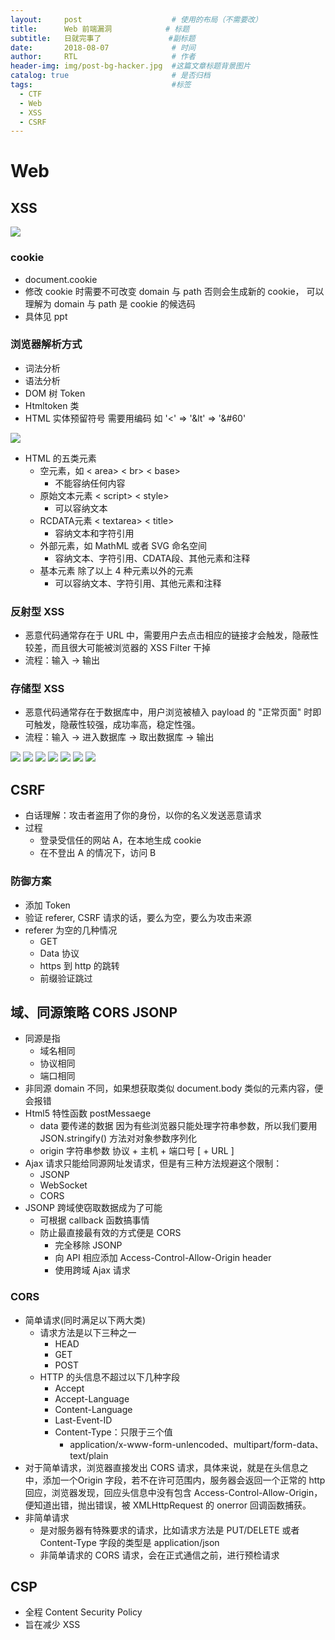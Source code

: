 ```yaml
---
layout:     post                    # 使用的布局（不需要改）
title:      Web 前端漏洞            # 标题
subtitle:   日就完事了               #副标题
date:       2018-08-07              # 时间
author:     RTL                     # 作者
header-img: img/post-bg-hacker.jpg  #这篇文章标题背景图片
catalog: true                       # 是否归档
tags:                               #标签
  - CTF
  - Web
  - XSS
  - CSRF
---
```


# Web

## XSS

![](https://github.com/Chris-Ju/Picture/blob/master/xss.png?raw=true)

### cookie

- document.cookie
- 修改 cookie 时需要不可改变 domain 与 path 否则会生成新的 cookie， 可以理解为 domain 与 path 是 cookie 的候选码
- 具体见 ppt

### 浏览器解析方式

- 词法分析
- 语法分析
- DOM 树 Token
- Htmltoken 类
- HTML 实体预留符号 需要用编码 如 '<' => '&lt' => '&#60'

![](https://github.com/Chris-Ju/Picture/blob/master/HTML%E8%A7%A3%E6%9E%90%E7%8A%B6%E6%80%81%E6%9C%BA.png?raw=true)

- HTML 的五类元素
  - 空元素，如 < area> < br> < base>
    - 不能容纳任何内容
  - 原始文本元素 < script> < style>
    - 可以容纳文本
  - RCDATA元素 < textarea> < title>
    - 容纳文本和字符引用
  - 外部元素，如 MathML 或者 SVG 命名空间
    - 容纳文本、字符引用、CDATA段、其他元素和注释
  - 基本元素 除了以上 4 种元素以外的元素
    - 可以容纳文本、字符引用、其他元素和注释

### 反射型 XSS

- 恶意代码通常存在于 URL 中，需要用户去点击相应的链接才会触发，隐蔽性较差，而且很大可能被浏览器的 XSS Filter 干掉
- 流程：输入 -> 输出

### 存储型 XSS

- 恶意代码通常存在于数据库中，用户浏览被植入 payload 的 "正常页面" 时即可触发，隐蔽性较强，成功率高，稳定性强。
- 流程：输入 -> 进入数据库 -> 取出数据库 -> 输出

![](https://github.com/Chris-Ju/Picture/blob/master/xss%E6%80%BB%E7%BB%93_1.png?raw=true)
![](https://github.com/Chris-Ju/Picture/blob/master/xss%E6%80%BB%E7%BB%93_2.png?raw=true)
![](https://github.com/Chris-Ju/Picture/blob/master/xss%E6%80%BB%E7%BB%93_3.png?raw=true)
![](https://github.com/Chris-Ju/Picture/blob/master/xss%E6%80%BB%E7%BB%93_4.png?raw=true)
![](https://github.com/Chris-Ju/Picture/blob/master/xss%E6%80%BB%E7%BB%93_5.png?raw=true)
![](https://github.com/Chris-Ju/Picture/blob/master/xss%E6%80%BB%E7%BB%93_6.png?raw=true)
![](https://github.com/Chris-Ju/Picture/blob/master/xss%E6%80%BB%E7%BB%93_7.png?raw=true)

## CSRF

- 白话理解：攻击者盗用了你的身份，以你的名义发送恶意请求
- 过程
  - 登录受信任的网站 A，在本地生成 cookie
  - 在不登出 A 的情况下，访问 B

### 防御方案

- 添加 Token
- 验证 referer, CSRF 请求的话，要么为空，要么为攻击来源
- referer 为空的几种情况
  - GET
  - Data 协议
  - https 到 http 的跳转
  - 前缀验证跳过

## 域、同源策略 CORS JSONP

- 同源是指
  - 域名相同
  - 协议相同
  - 端口相同
- 非同源 domain 不同，如果想获取类似 document.body 类似的元素内容，便会报错
- Html5 特性函数 postMessaege
  - data 要传递的数据 因为有些浏览器只能处理字符串参数，所以我们要用 JSON.stringify() 方法对对象参数序列化
  - origin 字符串参数 协议 + 主机 + 端口号 [ + URL ]
- Ajax 请求只能给同源网址发请求，但是有三种方法规避这个限制：
  - JSONP
  - WebSocket
  - CORS
- JSONP 跨域使窃取数据成为了可能
  - 可根据 callback 函数搞事情
  - 防止最直接最有效的方式便是 CORS
    - 完全移除 JSONP
    - 向 API 相应添加 Access-Control-Allow-Origin header
    - 使用跨域 Ajax 请求

### CORS

- 简单请求(同时满足以下两大类)
  - 请求方法是以下三种之一
    - HEAD
    - GET
    - POST
  - HTTP 的头信息不超过以下几种字段
    - Accept
    - Accept-Language
    - Content-Language
    - Last-Event-ID
    - Content-Type：只限于三个值
      - application/x-www-form-unlencoded、multipart/form-data、text/plain
- 对于简单请求，浏览器直接发出 CORS 请求，具体来说，就是在头信息之中，添加一个Origin 字段，若不在许可范围内，服务器会返回一个正常的 http 回应，浏览器发现，回应头信息中没有包含 Access-Control-Allow-Origin，便知道出错，抛出错误，被 XMLHttpRequest 的 onerror 回调函数捕获。
- 非简单请求
  - 是对服务器有特殊要求的请求，比如请求方法是 PUT/DELETE 或者 Content-Type 字段的类型是 application/json
  - 非简单请求的 CORS 请求，会在正式通信之前，进行预检请求

## CSP

- 全程 Content Security Policy
- 旨在减少 XSS